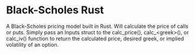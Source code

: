 # Black-Scholes Rust

A Black-Scholes pricing model built in Rust. Will calculate the price of calls or puts. Simply pass an Inputs struct to the calc_price(), calc_\<greek>(), or calc_iv() function to return the calculated price, desired greek, or implied volatility of an option.
